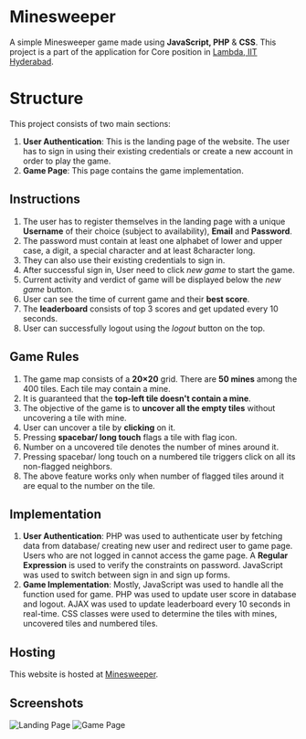 # Minesweeper

A simple Minesweeper game made using **JavaScript, PHP** & **CSS**. This project is a part of the application for Core position in [Lambda, IIT Hyderabad](https://iith.dev/).


# Structure

This project consists of two main sections:
 1. **User Authentication**: This is the landing page of the website. The user has to sign in using their existing credentials or create a new account in order to play the game.
 2. **Game Page**: This page contains the game implementation.
 
## Instructions
 1. The user has to register themselves in the landing page with a unique **Username** of their choice (subject to availability), **Email** and **Password**.
 4. The password must contain at least one alphabet of lower and upper case, a digit, a special character and at least 8character long.
 5. They can also use their existing credentials to sign in.
 6. After successful sign in, User need to click *new game* to start the game.
 7. Current activity and verdict of game will be displayed below the *new game* button.
 8. User can see the time of current game and their **best score**.
 9. The **leaderboard** consists of top 3 scores and get updated every 10 seconds.
 10. User can successfully logout using the *logout* button on the top.
 
 
## Game Rules
 
 1. The game map consists of a **20&times;20** grid. There are **50 mines** among the 400 tiles. Each tile may contain a mine.
 12. It is guaranteed that the **top-left tile doesn't contain a mine**.
 13. The objective of the game is to **uncover all the empty tiles** without uncovering a tile with mine.
 14. User can uncover a tile by **clicking** on it.
 15. Pressing **spacebar/ long touch** flags a tile with flag icon.
 16. Number on a uncovered tile denotes the number of mines around it.
 17. Pressing spacebar/ long touch on a numbered tile triggers click on all its non-flagged neighbors.
 18. The above feature works only when number of flagged tiles around it are equal to the number on the tile.
## Implementation
 1. **User Authentication**: PHP was used to authenticate user by fetching data from database/ creating new user and redirect user to game page. Users who are not logged in cannot access the game page. A **Regular Expression** is used to verify the constraints on password. JavaScript was used to switch between sign in and sign up forms.
 2. **Game Implementation**: Mostly, JavaScript was used to handle all the function used for game. PHP was used to update user score in database and logout. AJAX was used to update leaderboard every 10 seconds in real-time. CSS classes were used to determine the tiles with mines, uncovered tiles and numbered tiles.

## Hosting

This website is hosted at [Minesweeper](https://minesweeper.free.nf).

## Screenshots

![Landing Page](https://i.ibb.co/8jtb51t/Screenshot-4225.png)
![Game Page](https://i.ibb.co/6Zhbzh4/Screenshot-4226.png)
